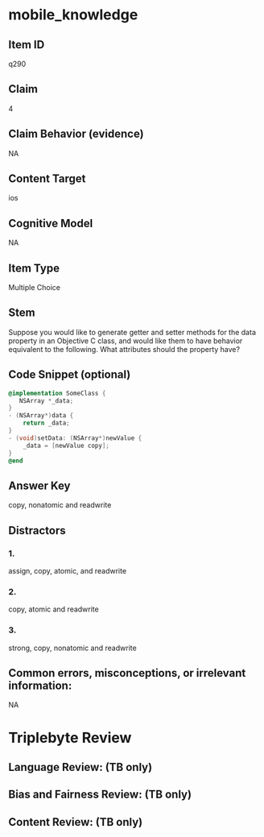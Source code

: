 # mobile_knowledge

## Item ID
q290

## Claim
4

## Claim Behavior (evidence)
NA

## Content Target
ios

## Cognitive Model
NA

## Item Type
Multiple Choice

## Stem
Suppose you would like to generate getter and setter methods for the data property in an Objective C class, and would like them to have behavior equivalent to the following. What attributes should the property have?

## Code Snippet (optional)
```objectivec
@implementation SomeClass {
   NSArray *_data;
}
- (NSArray*)data {
    return _data;
}
- (void)setData: (NSArray*)newValue {
    _data = [newValue copy];
}
@end
```

## Answer Key
copy, nonatomic and readwrite

## Distractors

### 1.
assign, copy, atomic, and readwrite

### 2.
copy, atomic and readwrite

### 3.
strong, copy, nonatomic and readwrite

## Common errors, misconceptions, or irrelevant information:
NA

# Triplebyte Review


## Language Review: (TB only)


## Bias and Fairness Review: (TB only)


## Content Review: (TB only)

